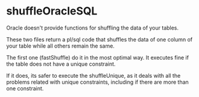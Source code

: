 # shuffleOracleSQL

<p>Oracle doesn't provide functions for shuffling the data of your tables. </p>
<p>These two files return a pl/sql code that shuffles the data of one column of your table while all others remain the same.</p>
<p>The first one (fastShuffle) do it in the most optimal way. It executes fine if the table does not have a unique constraint.</p>
<p>If it does, its safer to execute the shuffleUnique, as it deals with all the problems related with unique constraints, including if there are more than one constraint.</p>
